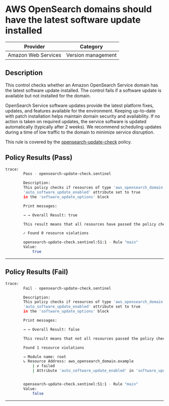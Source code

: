 # AWS OpenSearch domains should have the latest software update installed

| Provider            |       Category       |
| ------------------- |  ------------------  |
| Amazon Web Services |  Version management  |

## Description

This control checks whether an Amazon OpenSearch Service domain has the latest software update installed. The control fails if a software update is available but not installed for the domain.

OpenSearch Service software updates provide the latest platform fixes, updates, and features available for the environment. Keeping up-to-date with patch installation helps maintain domain security and availability. If no action is taken on required updates, the service software is updated automatically (typically after 2 weeks). We recommend scheduling updates during a time of low traffic to the domain to minimize service disruption.

This rule is covered by the [opensearch-update-check](https://github.com/hashicorp/policy-library-FSBP-Policy-Set-for-AWS-Terraform/blob/main/policies/opensearch/opensearch-update-check.sentinel) policy.

## Policy Results (Pass)

```bash
trace:
        Pass - opensearch-update-check.sentinel

        Description:
        This policy checks if resources of type 'aws_opensearch_domain' have the
        'auto_software_update_enabled' attribute set to true
        in the 'software_update_options' block

        Print messages:

        → → Overall Result: true

        This result means that all resources have passed the policy check for the policy opensearch-logs-to-cloudwatch.

        ✓ Found 0 resource violations

        opensearch-update-check.sentinel:51:1 - Rule "main"
        Value:
            true
```

---

## Policy Results (Fail)

```bash
trace:
        Fail - opensearch-update-check.sentinel

        Description:
        This policy checks if resources of type 'aws_opensearch_domain' have the
        'auto_software_update_enabled' attribute set to true
        in the 'software_update_options' block

        Print messages:

        → → Overall Result: false

        This result means that not all resources passed the policy check and the protected behavior is not allowed for the policy opensearch-logs-to-cloudwatch.

        Found 1 resource violations

        → Module name: root
        ↳ Resource Address: aws_opensearch_domain.example
            | ✗ failed
            | Attribute 'auto_software_update_enabled' in 'software_update_options' should be true for AWS OpenSearch Domain. Refer to https://docs.aws.amazon.com/securityhub/latest/userguide/opensearch-controls.html#opensearch-10 for more details.


        opensearch-update-check.sentinel:51:1 - Rule "main"
        Value:
            false
```

---

